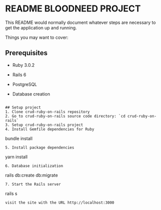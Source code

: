 # README BLOODNEED PROJECT

This README would normally document whatever steps are necessary to get the
application up and running.

Things you may want to cover:

## Prerequisites
* Ruby 3.0.2
* Rails 6
* PostgreSQL

* Database creation
```

## Setup project
1. Clone crud-ruby-on-rails repository 
2. Go to crud-ruby-on-rails source code directory: `cd crud-ruby-on-rails`
3. Setup crud-ruby-on-rails project 
4. Install Gemfile dependencies for Ruby  
```
bundle install
```
5. Install package dependencies 
```
yarn install
```
6. Database initialization
``` 
rails db:create db:migrate
```
7. Start the Rails server 
```
rails s
```
visit the site with the URL http://localhost:3000
